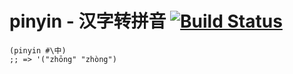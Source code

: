 # pinyin - 汉字转拼音 [![Build Status](https://travis-ci.org/xuchunyang/pinyin.svg?branch=master)](https://travis-ci.org/xuchunyang/pinyin)

``` racket
(pinyin #\中)
;; => '("zhōng" "zhòng")
```
